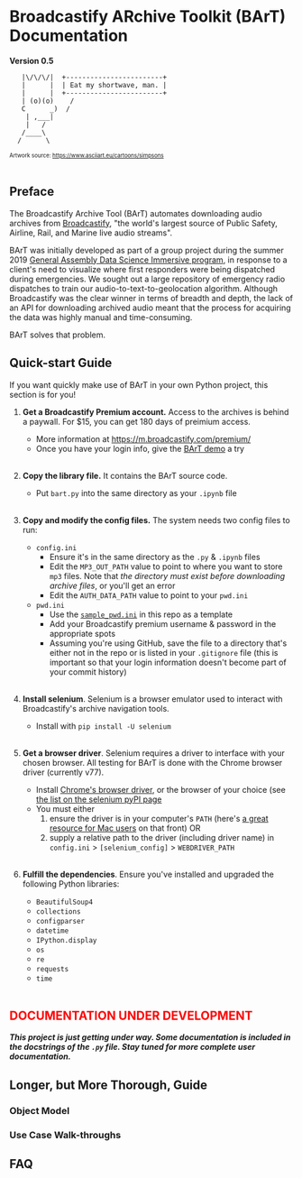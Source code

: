 # Broadcastify ARchive Toolkit (BArT)<br>Documentation

**Version 0.5**<br>
```
   |\/\/\/|  +------------------------+
   |      |  | Eat my shortwave, man. |
   |      |  +------------------------+
   | (o)(o)    /
   C      _)  /
    | ,___|
    |   /
   /____\
  /      \
```
<sub><sup>Artwork source: https://www.asciiart.eu/cartoons/simpsons</sub></sup>
<br><br>
## Preface

The Broadcastify Archive Tool (BArT) automates downloading audio archives from [Broadcastify](www.broadcastify.com), "the world's largest source of Public Safety, Airline, Rail, and Marine live audio streams".

BArT was initially developed as part of a group project during the summer 2019 [General Assembly Data Science Immersive program](https://generalassemb.ly/education/data-science-immersive/), in response to a client's need to visualize where first responders were being dispatched during emergencies. We sought out a large repository of emergency radio dispatches to train our audio-to-text-to-geolocation algorithm. Although Broadcastify was the clear winner in terms of breadth and depth, the lack of an API for downloading archived audio meant that the process for acquiring the data was highly manual and time-consuming.

BArT solves that problem.

## Quick-start Guide

If you want quickly make use of BArT in your own Python project, this section is for you!

1. **Get a Broadcastify Premium account.** Access to the archives is behind a paywall. For $15, you can get 180 days of preimium access.
    - More information at https://m.broadcastify.com/premium/
    - Once you have your login info, give the [BArT demo](https://github.com/ljhopkins2/BArT/blob/master/bart_demo.ipynb) a try<br><br>

1. **Copy the library file.** It contains the BArT source code.
    - Put `bart.py` into the same directory as your `.ipynb` file<br><br>

1. **Copy and modify the config files.** The system needs two config files to run:
    - `config.ini`
        - Ensure it's in the same directory as the `.py` & `.ipynb` files
        - Edit the `MP3_OUT_PATH` value to point to where you want to store `mp3` files. Note that _the directory must exist before downloading archive files_, or you'll get an error
        - Edit the `AUTH_DATA_PATH` value to point to your `pwd.ini`
    - `pwd.ini`
        - Use the [`sample_pwd.ini`](https://github.com/ljhopkins2/BArT/blob/master/sample_pwd.ini) in this repo as a template
        - Add your Broadcastify premium username & password in the appropriate spots
        - Assuming you're using GitHub, save the file to a directory that's either not in the repo or is listed in your `.gitignore` file (this is important so that your login information doesn't become part of your commit history)<br><br>

1. **Install selenium**. Selenium is a browser emulator used to interact with Broadcastify's archive navigation tools.
    - Install with `pip install -U selenium`<br><br>
    
1. **Get a browser driver**. Selenium requires a driver to interface with your chosen browser. All testing for BArT is done with the Chrome browser driver (currently v77).
    - Install [Chrome's browser driver](https://sites.google.com/a/chromium.org/chromedriver/downloads), or the browser of your choice (see [the list on the selenium pyPI page](https://pypi.org/project/selenium/)
    - You must either 
      1. ensure the driver is in your computer's `PATH` (here's [a great resource for Mac users](https://www.architectryan.com/2012/10/02/add-to-the-path-on-mac-os-x-mountain-lion/#.Uydjga1dXDg) on that front) OR
      1. supply a relative path to the driver (including driver name) in `config.ini` > `[selenium_config]` > `WEBDRIVER_PATH`<br><br>

1. **Fulfill the dependencies**. Ensure you've installed and upgraded the following Python libraries:
    - `BeautifulSoup4`
    - `collections`
    - `configparser`
    - `datetime`
    - `IPython.display`
    - `os`
    - `re`
    - `requests`
    - `time`<br><br>

## <span style="color:red">**DOCUMENTATION UNDER DEVELOPMENT**</span>

**_This project is just getting under way. Some documentation is included in the docstrings of the `.py` file. Stay tuned for more complete user documentation._**

## Longer, but More Thorough, Guide

### Object Model

### Use Case Walk-throughs

## FAQ
